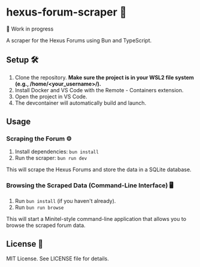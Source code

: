 # hexus-forum-scraper 🚀

🚨 Work in progress

A scraper for the Hexus Forums using Bun and TypeScript.

## Setup 🛠️

1. Clone the repository. **Make sure the project is in your WSL2 file system (e.g., /home/<your_username>/).**
2. Install Docker and VS Code with the Remote - Containers extension.
3. Open the project in VS Code.
4. The devcontainer will automatically build and launch.

## Usage
### Scraping the Forum ⚙️

1. Install dependencies: `bun install`
2. Run the scraper: `bun run dev`

This will scrape the Hexus Forums and store the data in a SQLite database.

### Browsing the Scraped Data (Command-Line Interface) 🖥️

1. Run `bun install` (if you haven't already).
2. Run `bun run browse`

This will start a Minitel-style command-line application that allows you to browse the scraped forum data.

## License 📝

MIT License. See LICENSE file for details.
